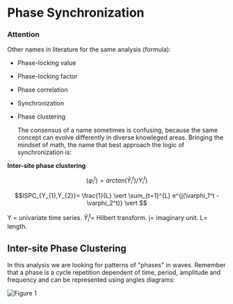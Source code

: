 # Phase Synchronization

### Attention

Other names in literature for the same analysis (formula): 

- Phase-locking value
- Phase-locking factor
- Phase correlation
- Synchronization
- Phase clustering

  The consensus of a name sometimes is confusing, because the same concept can evolve differently in diverse knowleged areas. Bringing the mindset of math, the name that best approach the logic of synchronization is:

**Inter-site phase clustering**

$$(\varphi_i^t)= arctan (\widetilde{Y}_i^t)/ Y_i^t)$$  



$$ISPC_{Y_{1},Y_{2}}= \frac{1}{L} \vert \sum_{t=1}^{L} e^{j(\varphi_1^t - \varphi_2^t)} \vert $$

Y = univariate time series.
$\widetilde{Y}_i^t$= Hilbert transform.
j= imaginary unit.
L= length.

## Inter-site Phase Clustering

In this analysis we are looking for patterns of "phases" in waves. Remember that a phase is a cycle repetition dependent of time, period, amplitude and frequency and can be represented using angles diagrams:

![Figure 1](https://upload.wikimedia.org/wikipedia/commons/9/92/Phase_shifter_using_IQ_modulator.gif "Figure 1")
